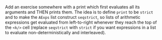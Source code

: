 <!-- Copyright (c) 2016-2019 K Team. All Rights Reserved. -->

Add an exercise somewhere with a print which first evaluates all its arguments
and THEN prints them.  The idea is to define `print` to be `strict` and to
make the `AExps` list construct `seqstrict`, so lists of arithmetic
expressions get evaluated from left-to-right whenever they reach the top of
the `<k/>` cell (replace `seqstrict` with `strict` if you want expressions in
a list to evaluate non-deterministically and interleaved).
